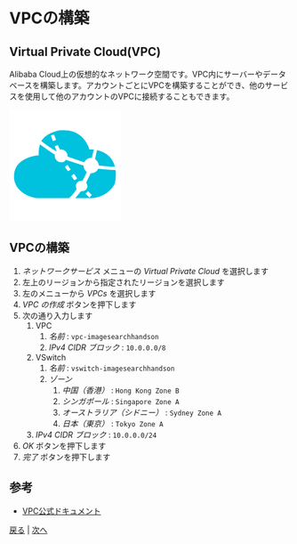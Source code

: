 # VPCの構築

## Virtual Private Cloud(VPC)
Alibaba Cloud上の仮想的なネットワーク空間です。VPC内にサーバーやデータベースを構築します。アカウントごとにVPCを構築することができ、他のサービスを使用して他のアカウントのVPCに接続することもできます。

![VPC](img/vpc.png)

## VPCの構築
1. *ネットワークサービス* メニューの *Virtual Private Cloud* を選択します
1. 左上のリージョンから指定されたリージョンを選択します
1. 左のメニューから *VPCs* を選択します
1. *VPC の作成* ボタンを押下します
1. 次の通り入力します
    1. VPC
        1. *名前* : `vpc-imagesearchhandson`
        1. *IPv4 CIDR ブロック* : `10.0.0.0/8`
    1. VSwitch
        1. *名前* : `vswitch-imagesearchhandson`
        1. *ゾーン*
            1. *中国（香港）* : `Hong Kong Zone B`
            1. *シンガポール* : `Singapore Zone A`
            1. *オーストラリア（シドニー）* : `Sydney Zone A`
            1. *日本（東京）* : `Tokyo Zone A`
    1. *IPv4 CIDR ブロック* : `10.0.0.0/24`
1. *OK* ボタンを押下します
1. *完了* ボタンを押下します

## 参考
- [VPC公式ドキュメント](https://jp.alibabacloud.com/product/vpc)


[戻る](Step1.md) | [次へ](Step3.md)
